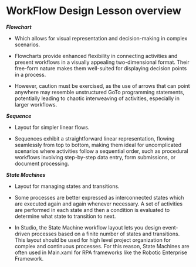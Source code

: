 # WorkFlow Design Lesson overview


***Flowchart*** 

- Which allows for visual representation and decision-making in complex scenarios.

- Flowcharts provide enhanced flexibility in connecting activities and present workflows in a visually appealing two-dimensional format. Their free-form nature makes them well-suited for displaying decision points in a process. 

- However, caution must be exercised, as the use of arrows that can point anywhere may resemble unstructured GoTo programming statements, potentially leading to chaotic interweaving of activities, especially in larger workflows. 


***Sequence***  

- Layout for simpler linear flows.
  
- Sequences exhibit a straightforward linear representation, flowing seamlessly from top to bottom, making them ideal for uncomplicated scenarios where activities follow a sequential order, such as procedural workflows involving step-by-step data entry, form submissions, or document processing. 

  
***State Machines*** 

- Layout for managing states and transitions.

- Some processes are better expressed as interconnected states which are executed again and again whenever necessary. A set of activities are performed in each state and then a condition is evaluated to determine what state to transition to next. 

- In Studio, the State Machine workflow layout lets you design event-driven processes based on a finite number of states and transitions. This layout should be used for high level project organization for complex and continuous processes. For this reason, State Machines are often used in Main.xaml for RPA frameworks like the Robotic Enterprise Framework.





